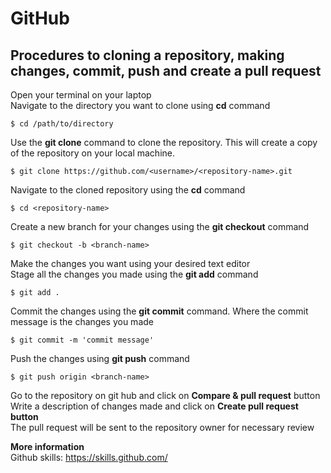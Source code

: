 # GitHub



## Procedures to cloning a repository, making changes, commit, push and create a pull request
Open your terminal on your laptop  
Navigate to the directory you want to clone using **cd** command
```
$ cd /path/to/directory
```
Use the **git clone** command to clone the repository. This will create a copy of the repository on your local machine.
```
$ git clone https://github.com/<username>/<repository-name>.git
```
Navigate to the cloned repository using the **cd** command
```
$ cd <repository-name>
```
Create a new branch for your changes using the **git checkout** command
```
$ git checkout -b <branch-name>
```
Make the changes you want using your desired text editor  
Stage all the changes you made using the **git add** command
```
$ git add .
```
Commit the changes using the **git commit** command. Where the commit message is the changes you made
```
$ git commit -m 'commit message'
```
Push the changes using **git push** command
```
$ git push origin <branch-name>
```
Go to the repository on git hub and click on **Compare & pull request** button  
Write a description of changes made and click on **Create pull request button**  
The pull request will be sent to the repository owner for necessary review

**More information**    
Github skills: https://skills.github.com/
